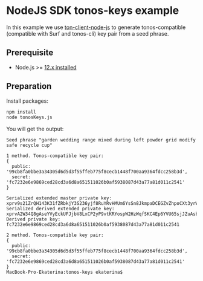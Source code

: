 # NodeJS SDK tonos-keys example

In this example we use [ton-client-node-js](https://github.com/tonlabs/ton-client-node-js) to generate tonos-compatible (compatible with Surf and tonos-cli) key pair from a seed phrase.

## Prerequisite

* Node.js >= [12.x installed](https://nodejs.org)

## Preparation

Install packages:

```sh
npm install
node tonosKeys.js
```

You will get the output:

```
Seed phrase "garden wedding range mixed during left powder grid modify safe recycle cup"

1 method. Tonos-compatible key pair:
{
  public: '99cb8fa0bbe3a34305d6d5d3f55ffeb775f8cecb1448f700aa9364fdcc258b3d',
  secret: 'fc7232e6e9869ced28cd3a6d8a651511026b0af5938087d43a77a81d011c2541'
}

Serialized extended master private key: 
xprv9s21ZrQH143K31fZRbkjY3S236yjf8RuYRvHMUm6YsSn8JkmpaDCEGZvZhpoCXt3yrWgt1roRn7v3g8kAX7jvp8hQ2RWEwYpNHU6zAJRLCk
Serialized derived extended private key: 
xprvA2W34Q8gAseYVyEckUFJjbV8LxCP2yP9vtKRYospW2HzWqfSKC4Ep6YVU65sjJZuAsbxqiToyJmKkceQsJPmBLxJxxfnd7rJJH86zqTuHiw
Derived private key: 
fc7232e6e9869ced28cd3a6d8a651511026b0af5938087d43a77a81d011c2541

2 method. Tonos-compatible key pair:
{
  public: '99cb8fa0bbe3a34305d6d5d3f55ffeb775f8cecb1448f700aa9364fdcc258b3d',
  secret: 'fc7232e6e9869ced28cd3a6d8a651511026b0af5938087d43a77a81d011c2541'
}
MacBook-Pro-Ekaterina:tonos-keys ekaterina$ 
```


